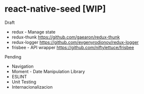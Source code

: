# react-native-seed [WIP]

Draft
- redux - Manage state
- redux-thunk
https://github.com/gaearon/redux-thunk
- redux-logger
https://github.com/evgenyrodionov/redux-logger
- frisbee - API wrapper
https://github.com/niftylettuce/frisbee

Pending 
- Navigation
- Moment - Date Manipulation Library
- ESLINT
- Unit Testing
- Internacionalizacion
